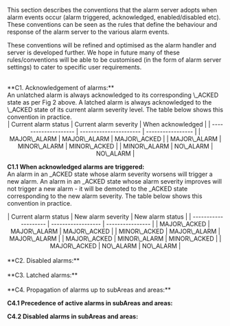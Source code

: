 This section describes the conventions that the alarm server adopts when alarm events occur (alarm triggered, acknowledged, enabled/disabled etc). These conventions can be seen as the rules that define the behaviour and response of the alarm server to the various alarm events.

These conventions will be refined and optimised as the alarm handler and server is developed further. We hope in future many of these rules/conventions will be able to be customised (in the form of alarm server settings) to cater to specific user requirements.

<br/>
**C1. Acknowledgement of alarms:**<br/>
An unlatched alarm is always acknowledged to its corresponding \_ACKED state as per Fig 2 above. A latched alarm is always acknowledged to the \_ACKED state of its current alarm severity level. The table below shows this convention in practice. 

<center>
| Current alarm status | Current alarm severity | When acknowledged |
| -------------------- | ---------------------- | ----------------- |
| MAJOR\_ALARM         | MAJOR\_ALARM           | MAJOR\_ACKED      |
| MAJOR\_ALARM         | MINOR\_ALARM           | MINOR\_ACKED      |
| MINOR\_ALARM         | NO\_ALARM              | NO\_ALARM         |
</center>

**C1.1 When acknowledged alarms are triggered:**<br/>
An alarm in an \_ACKED state whose alarm severity worsens will trigger a new alarm. An alarm in an \_ACKED state whose alarm severity improves will not trigger a new alarm - it will be demoted to the \_ACKED state corresponding to the new alarm severity. The table below shows this convention in practice. 

<center>
| Current alarm status | New alarm severity | New alarm status |
| -------------------- | ------------------ | ---------------- |
| MAJOR\_ACKED         | MAJOR\_ALARM       | MAJOR\_ACKED     |
| MINOR\_ACKED         | MAJOR\_ALARM       | MAJOR\_ALARM     |
| MAJOR\_ACKED         | MINOR\_ALARM       | MINOR\_ACKED     |
| MAJOR\_ACKED         | NO\_ALARM          | NO\_ALARM        |
</center>

<br/>
**C2. Disabled alarms:**<br/>

<br/>
**C3. Latched alarms:**<br/>

<br/>
**C4. Propagation of alarms up to subAreas and areas:**<br/>

**C4.1 Precedence of active alarms in subAreas and areas:**<br/>

**C4.2 Disabled alarms in subAreas and areas:**<br/>